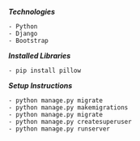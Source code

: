 **_Technologies_**

    - Python
    - Django
    - Bootstrap

**_Installed Libraries_**

	- pip install pillow

**_Setup Instructions_**

    - python manage.py migrate
    - python manage.py makemigrations 
    - python manage.py migrate
    - python manage.py createsuperuser
    - python manage.py runserver

